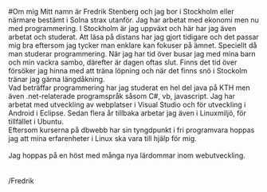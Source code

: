 #Om mig
Mitt namn är Fredrik Stenberg och jag bor i Stockholm eller närmare bestämt i Solna strax utanför. Jag har arbetat med ekonomi men nu med programmering. I Stockholm är jag uppväxt och här har jag även arbetat och studerat. Att läsa på distans har jag gjort tidigare och det passar mig bra eftersom jag tycker man enklare kan fokuser på ämnet. Speciellt då man studerar programmering. När jag har tid över busar jag med mina barn och min vackra sambo, därefter är dagen oftas slut. Finns det tid över försöker jag hinna med att träna löpning och när det finns snö i Stockolm tränar jag gärna längdåkning.<br> Vad beträffar programmering har jag studerat en hel del java på KTH men även .net-relaterade programspråk såsom C#, vb, javascript. Jag har arbetat med utveckling av webplatser i Visual Studio och för utveckling i Android i Eclipse. Sedan flera år tillbaka arbetar jag även i Linuxmiljö, för tillfället i Ubuntu.<br> Eftersom kurserna på dbwebb har sin tyngdpunkt i fri programvara hoppas jag att mina erfarenheter i Linux ska vara till hjälp för mig.<br><br>Jag hoppas på en höst med många nya lärdommar inom webutveckling.
<br>
<br>
<br>
/Fredrik
<br>
<br>
<br>
<br>
<br>
<br>

